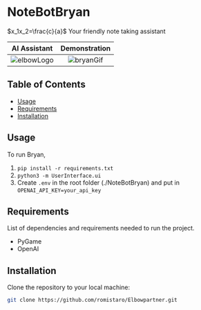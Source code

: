 # NoteBotBryan

$x_1x_2=\frac{c}{a}$
Your friendly note taking assistant

AI Assistant             |  Demonstration
:-------------------------:|:-------------------------:
![elbowLogo](https://github.com/romistaro/Elbowpartner/assets/62809012/03ce17da-8cae-4389-ad9e-a072bedd28d6)  |  ![bryanGif](https://github.com/romistaro/NoteBotBryan/assets/62809012/efc42714-7a8d-4f12-9a12-eb753ed3282e)

## Table of Contents

- [Usage](#usage)
- [Requirements](#requirements)
- [Installation](#installation)

## Usage

To run Bryan,
1. `pip install -r requirements.txt`
2. `python3 -m UserInterface.ui`
3. Create `.env` in the root folder (./NoteBotBryan) and put in `OPENAI_API_KEY=your_api_key`

## Requirements

List of dependencies and requirements needed to run the project.

- PyGame
- OpenAI

## Installation

Clone the repository to your local machine:

```bash
git clone https://github.com/romistaro/Elbowpartner.git
```

